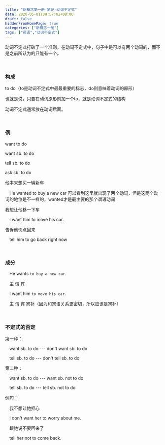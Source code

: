 ```yaml
---
title: "新概念第一册-笔记-动词不定式"
date: 2020-05-01T08:57:02+08:00
draft: false
hiddenFromHomePage: true
categories: ["新概念一册"]
tags: ["英语","动词不定式"]  
---
```


动词不定式打破了一个准则，在动词不定式中，句子中是可以有两个动词的，而不是之前所认为的只能有一个。

&nbsp;

### 构成

to do（to是动词不定式中最最重要的标志，do则意味着动词的原形）

也就是说，只要在动词原形前加一个to，就是动词不定式的结构

动词不定式通常放在动词后面。  

&nbsp;

### 例

want to do 

want sb. to do

tell sb. to do

ask sb. to do

他本来想买一辆新车

&emsp;He wanted to buy a new car	可以看到这里就出现了两个动词，但是这两个动词的地位是不一样的，wanted才是最主要的那个谓语动词

我想让他移一下车

&emsp;I want him to move his car.

告诉他快点回来

&emsp;tell him to go back right now

&nbsp;

### 成分

&emsp;He wants `to buy a new car`.

&emsp;主      谓               宾

&emsp;I want him `to move his car`.

&emsp;主  谓   宾           宾补（因为和宾语关系更密切，所以应该是宾补）

&nbsp;

### 不定式的否定

第一种：

&emsp;want sb. to do  ---  don't want sb. to do

&emsp;tell sb. to do --- don't tell sb. to do

第二种：

&emsp;want sb. to do --- want sb. not to do

&emsp;tell sb. to do --- tell sb. not to do

例句：

&emsp;我不想让她担心

&emsp;I don't want her to worry about me.

&emsp;跟她说不要回来了

&emsp;tell her not to come back.